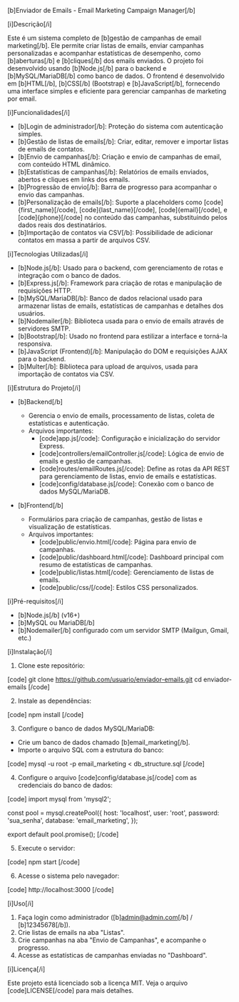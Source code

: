 [b]Enviador de Emails - Email Marketing Campaign Manager[/b]

[i]Descrição[/i]

Este é um sistema completo de [b]gestão de campanhas de email marketing[/b]. Ele permite criar listas de emails, enviar campanhas personalizadas e acompanhar estatísticas de desempenho, como [b]aberturas[/b] e [b]cliques[/b] dos emails enviados. O projeto foi desenvolvido usando [b]Node.js[/b] para o backend e [b]MySQL/MariaDB[/b] como banco de dados. O frontend é desenvolvido em [b]HTML[/b], [b]CSS[/b] (Bootstrap) e [b]JavaScript[/b], fornecendo uma interface simples e eficiente para gerenciar campanhas de marketing por email.

[i]Funcionalidades[/i]

- [b]Login de administrador[/b]: Proteção do sistema com autenticação simples.
- [b]Gestão de listas de emails[/b]: Criar, editar, remover e importar listas de emails de contatos.
- [b]Envio de campanhas[/b]: Criação e envio de campanhas de email, com conteúdo HTML dinâmico.
- [b]Estatísticas de campanhas[/b]: Relatórios de emails enviados, abertos e cliques em links dos emails.
- [b]Progressão de envio[/b]: Barra de progresso para acompanhar o envio das campanhas.
- [b]Personalização de emails[/b]: Suporte a placeholders como [code]{first_name}[/code], [code]{last_name}[/code], [code]{email}[/code], e [code]{phone}[/code] no conteúdo das campanhas, substituindo pelos dados reais dos destinatários.
- [b]Importação de contatos via CSV[/b]: Possibilidade de adicionar contatos em massa a partir de arquivos CSV.

[i]Tecnologias Utilizadas[/i]

- [b]Node.js[/b]: Usado para o backend, com gerenciamento de rotas e integração com o banco de dados.
- [b]Express.js[/b]: Framework para criação de rotas e manipulação de requisições HTTP.
- [b]MySQL/MariaDB[/b]: Banco de dados relacional usado para armazenar listas de emails, estatísticas de campanhas e detalhes dos usuários.
- [b]Nodemailer[/b]: Biblioteca usada para o envio de emails através de servidores SMTP.
- [b]Bootstrap[/b]: Usado no frontend para estilizar a interface e torná-la responsiva.
- [b]JavaScript (Frontend)[/b]: Manipulação do DOM e requisições AJAX para o backend.
- [b]Multer[/b]: Biblioteca para upload de arquivos, usada para importação de contatos via CSV.

[i]Estrutura do Projeto[/i]

- [b]Backend[/b]
  - Gerencia o envio de emails, processamento de listas, coleta de estatísticas e autenticação.
  - Arquivos importantes:
    - [code]app.js[/code]: Configuração e inicialização do servidor Express.
    - [code]controllers/emailController.js[/code]: Lógica de envio de emails e gestão de campanhas.
    - [code]routes/emailRoutes.js[/code]: Define as rotas da API REST para gerenciamento de listas, envio de emails e estatísticas.
    - [code]config/database.js[/code]: Conexão com o banco de dados MySQL/MariaDB.
  
- [b]Frontend[/b]
  - Formulários para criação de campanhas, gestão de listas e visualização de estatísticas.
  - Arquivos importantes:
    - [code]public/envio.html[/code]: Página para envio de campanhas.
    - [code]public/dashboard.html[/code]: Dashboard principal com resumo de estatísticas de campanhas.
    - [code]public/listas.html[/code]: Gerenciamento de listas de emails.
    - [code]public/css/[/code]: Estilos CSS personalizados.

[i]Pré-requisitos[/i]

- [b]Node.js[/b] (v16+)
- [b]MySQL ou MariaDB[/b]
- [b]Nodemailer[/b] configurado com um servidor SMTP (Mailgun, Gmail, etc.)

[i]Instalação[/i]

1. Clone este repositório:

[code]
git clone https://github.com/usuario/enviador-emails.git
cd enviador-emails
[/code]

2. Instale as dependências:

[code]
npm install
[/code]

3. Configure o banco de dados MySQL/MariaDB:

- Crie um banco de dados chamado [b]email_marketing[/b].
- Importe o arquivo SQL com a estrutura do banco:
   
[code]
mysql -u root -p email_marketing < db_structure.sql
[/code]

4. Configure o arquivo [code]config/database.js[/code] com as credenciais do banco de dados:

[code]
import mysql from 'mysql2';

const pool = mysql.createPool({
  host: 'localhost',
  user: 'root',
  password: 'sua_senha',
  database: 'email_marketing',
});

export default pool.promise();
[/code]

5. Execute o servidor:

[code]
npm start
[/code]

6. Acesse o sistema pelo navegador:

[code]
http://localhost:3000
[/code]

[i]Uso[/i]

1. Faça login como administrador ([b]admin@admin.com[/b] / [b]12345678[/b]).
2. Crie listas de emails na aba "Listas".
3. Crie campanhas na aba "Envio de Campanhas", e acompanhe o progresso.
4. Acesse as estatísticas de campanhas enviadas no "Dashboard".

[i]Licença[/i]

Este projeto está licenciado sob a licença MIT. Veja o arquivo [code]LICENSE[/code] para mais detalhes.
